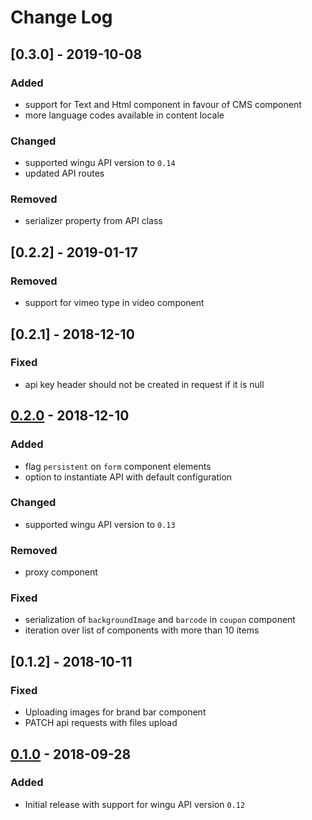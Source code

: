 Change Log
==========

## [0.3.0] - 2019-10-08
### Added
- support for Text and Html component in favour of CMS component
- more language codes available in content locale

### Changed
- supported wingu API version to `0.14`
- updated API routes

### Removed
- serializer property from API class

## [0.2.2] - 2019-01-17
### Removed
- support for vimeo type in video component

## [0.2.1] - 2018-12-10
### Fixed
- api key header should not be created in request if it is null

## [0.2.0] - 2018-12-10
### Added
- flag `persistent` on `form` component elements 
- option to instantiate API with default configuration

### Changed
 - supported wingu API version to `0.13`

### Removed
- proxy component

### Fixed
- serialization of `backgroundImage` and `barcode` in `coupon` component 
- iteration over list of components with more than 10 items

## [0.1.2] - 2018-10-11
### Fixed
- Uploading images for brand bar component
- PATCH api requests with files upload

## [0.1.0] - 2018-09-28
### Added
- Initial release with support for wingu API version `0.12`

[0.2.0]: https://github.com/wingu-GmbH/wingu-sdk-php/releases/tag/0.2.0
[0.1.0]: https://github.com/wingu-GmbH/wingu-sdk-php/releases/tag/0.1.0
